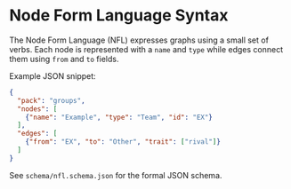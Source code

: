 # Node Form Language Syntax

The Node Form Language (NFL) expresses graphs using a small set of verbs.
Each node is represented with a `name` and `type` while edges connect them
using `from` and `to` fields.

Example JSON snippet:

```json
{
  "pack": "groups",
  "nodes": [
    {"name": "Example", "type": "Team", "id": "EX"}
  ],
  "edges": [
    {"from": "EX", "to": "Other", "trait": ["rival"]}
  ]
}
```

See `schema/nfl.schema.json` for the formal JSON schema.
